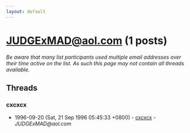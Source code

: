 ```yaml
---
layout: default
---
```


# JUDGExMAD@aol.com (1 posts)

_Be aware that many list participants used multiple email addresses over their time active on the list. As such this page may not contain all threads available._

## Threads

### cxcxcx
+ 1996-09-20 (Sat, 21 Sep 1996 05:45:33 +0800) - [cxcxcx](/archive/1996/09/52203ae045a02069e8bfd34542d331d06b222cebff335692220cc23efd306ee1) - _JUDGExMAD@aol.com_

